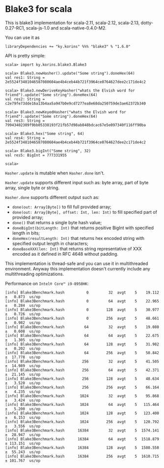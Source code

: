 # Blake3 for scala

This is blake3 implementation for scala-2.11, scala-2.12, scala-2.13, dotty-0.27-RC1, scala-js-1.0 and scala-native-0.4.0-M2.

You can use it as
```
libraryDependencies += "ky.korins" %%% "blake3" % "1.6.0"
```

API is pretty simple:
```
scala> import ky.korins.blake3.Blake3

scala> Blake3.newHasher().update("Some string").doneHex(64)
val res1: String = 2e5524f3481046587080604ae4b4ceb44b721f3964ce0764627dee2c171de4c2

scala> Blake3.newDeriveKeyHasher("whats the Elvish word for friend").update("Some string").doneHex(64)
val res2: String = c2e79fe73dde16a13b4aa5a947b0e9cd7277ea8e68da250759de3ae62372b340

scala> Blake3.newKeyedHasher("whats the Elvish word for friend").update("Some string").doneHex(64)
val res3: String = 79943402309f9bb05338193f21fb57d98ab848bdcac67e5e097340f116ff90ba

scala> Blake3.hex("Some string", 64)
val res4: String = 2e5524f3481046587080604ae4b4ceb44b721f3964ce0764627dee2c171de4c2

scala> Blake3.bigInt("Some string", 32)
val res5: BigInt = 777331955

scala> 
```

`Hasher.update` is mutable when `Hasher.done` isn't.

`Hasher.update` supports different input such as: byte array, part of byte array, single byte or string.

`Hasher.done` supports different output such as:
 - `done(out: Array[Byte])` to fill full provided array;
 - `done(out: Array[Byte], offset: Int, len: Int)` to fill specified part of provided array;
 - `done()` that returns a single byte hash value;
 - `doneBigInt(bitLength: Int)` that returns positive BigInt with specified length in bits;
 - `doneHex(resultLength: Int)` that returns hex encoded string with specified output length in characters;
 - `doneBaseXXX(len: Int)` that returns string representative of XXX encoded as it defined in RFC 4648 without padding.
 
This implementation is thread-safe and you can use it in multithreaded environment.
Anyway this implementation doesn't currently include any multithreading optimizations.

Performance on `Intel® Core™ i9-8950HK`:
```
[info] Blake3Benchmark.hash          0         32  avgt    5    19.112 ±   0.873  us/op
[info] Blake3Benchmark.hash          0         64  avgt    5    22.965 ±   0.284  us/op
[info] Blake3Benchmark.hash          0        128  avgt    5    30.977 ±   0.726  us/op
[info] Blake3Benchmark.hash          0        256  avgt    5    48.661 ±   0.982  us/op
[info] Blake3Benchmark.hash         64         32  avgt    5    19.080 ±   0.608  us/op
[info] Blake3Benchmark.hash         64         64  avgt    5    22.675 ±   1.305  us/op
[info] Blake3Benchmark.hash         64        128  avgt    5    31.982 ±   0.202  us/op
[info] Blake3Benchmark.hash         64        256  avgt    5    50.842 ±  17.778  us/op
[info] Blake3Benchmark.hash        256         32  avgt    5    41.505 ±  14.989  us/op
[info] Blake3Benchmark.hash        256         64  avgt    5    42.371 ±  21.145  us/op
[info] Blake3Benchmark.hash        256        128  avgt    5    48.634 ±   3.520  us/op
[info] Blake3Benchmark.hash        256        256  avgt    5    66.164 ±   4.235  us/op
[info] Blake3Benchmark.hash       1024         32  avgt    5    95.868 ±   3.424  us/op
[info] Blake3Benchmark.hash       1024         64  avgt    5   115.464 ±   5.200  us/op
[info] Blake3Benchmark.hash       1024        128  avgt    5   123.400 ±   6.153  us/op
[info] Blake3Benchmark.hash       1024        256  avgt    5   120.792 ±   3.556  us/op
[info] Blake3Benchmark.hash      16384         32  avgt    5  1574.141 ±  28.947  us/op
[info] Blake3Benchmark.hash      16384         64  avgt    5  1518.879 ± 113.151  us/op
[info] Blake3Benchmark.hash      16384        128  avgt    5  1580.558 ±  55.243  us/op
[info] Blake3Benchmark.hash      16384        256  avgt    5  1610.715 ± 101.767  us/op
```
